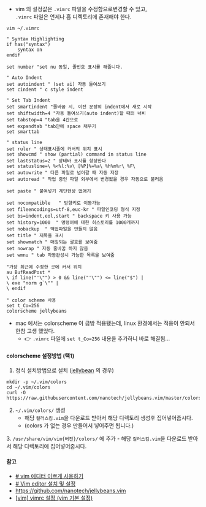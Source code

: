 - vim 의 설정값은 `.vimrc` 파일을 수정함으로변경할 수 있고, <br>`.vimrc` 파일은 언제나 홈 디렉토리에 존재해야 한다.

```shell
vim ~/.vimrc
```

```vim
" Syntax Highlighting    
if has("syntax")    
	syntax on    
endif  
  
set number "set nu 동일, 줄번호 표시를 해줍니다.  
  
" Auto Indent  
set autoindent " (set ai) 자동 들여쓰기  
set cindent " c style indent  
  
" Set Tab Indent  
set smartindent "줄바꿈 시, 이전 문장의 indent에서 새로 시작  
set shiftwidth=4 "자동 들여쓰기(auto indent)할 때의 너비  
set tabstop=4 "tab을 4칸으로  
set expandtab "tab안에 space 채우기  
set smarttab  
  
" status line  
set ruler " 상태표시줄에 커서의 위치 표시  
set showcmd " show (partial) command in status line  
set laststatus=2 " 상태바 표시를 항상한다    
set statusline=\ %<%l:%v\ [%P]%=%a\ %h%m%r\ %F\  
set autowrite " 다른 파일로 넘어갈 때 자동 저장    
set autoread " 작업 중인 파일 외부에서 변경됬을 경우 자동으로 불러옴  
  
set paste " 붙여넣기 계단현상 없애기  
  
set nocompatible   " 방향키로 이동가능  
set fileencodings=utf-8,euc-kr " 파일인코딩 형식 지정  
set bs=indent,eol,start " backspace 키 사용 가능  
set history=1000  " 명령어에 대한 히스토리를 1000개까지  
set nobackup  " 백업파일을 만들지 않음  
set title " 제목을 표시  
set showmatch " 매칭되는 괄호를 보여줌  
set nowrap " 자동 줄바꿈 하지 않음  
set wmnu " tab 자동완성시 가능한 목록을 보여줌  
  
"가장 최근에 수정한 곳에 커서 위치    
au BufReadPost *    
\ if line("'\"") > 0 && line("'\"") <= line("$") |    
\ exe "norm g`\"" |    
\ endif  
  
" color scheme 사용  
set t_Co=256  
colorscheme jellybeans
```


- mac  에서는 colorscheme 이 금방 적용됐는데, linux 환경에서는 적용이 안되서 한참 고생 했었다.
	- 👉 `.vimrc` 파일에 `set t_Co=256` 내용을 추가하니 바로 해결됨...

#### colorscheme 설정방법 (택1)
1. 정식 설치방법으로 설치 ([jellybean](https://github.com/nanotech/jellybeans.vim#installation) 의 경우)
```shell
mkdir -p ~/.vim/colors
cd ~/.vim/colors
curl -O https://raw.githubusercontent.com/nanotech/jellybeans.vim/master/colors/jellybeans.vim
```
  
2. `~/.vim/colors/` 생성
	- 해당 `컬러스킴.vim`을 다운로드 받아서 해당 디렉토리 생성후 집어넣어줍시다.
	- (colors 가 없는 경우 만들어서 넣어주면 됩니다.)

3. `/usr/share/vim/vim{버전}/colors/` 에 추가
	- 해당 `컬러스킴.vim`을 다운로드 받아서 해당 디렉토리에 집어넣어줍시다. 


#### 참고
- [# vim 에디터 이쁘게 사용하기](https://medium.com/sunhyoups-story/vim-%EC%97%90%EB%94%94%ED%84%B0-%EC%9D%B4%EC%81%98%EA%B2%8C-%EC%82%AC%EC%9A%A9%ED%95%98%EA%B8%B0-5b6b8d546017)
- [# Vim editor 설치 및 설정](https://velog.io/@jarvis_geun/Vim-editor-%EC%84%A4%EC%B9%98-%EB%B0%8F-%EC%84%A4%EC%A0%95)
- https://github.com/nanotech/jellybeans.vim
- [[vim] vimrc 설정 (vim 기본 설정)](https://hcnam.tistory.com/14)
